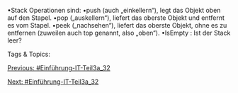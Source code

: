 •Stack Operationen sind: 
•push (auch „einkellern“), legt das Objekt oben auf den Stapel.
•pop („auskellern“), liefert das oberste Objekt und entfernt es vom Stapel. 
•peek („nachsehen“), liefert das oberste Objekt, ohne es zu entfernen (zuweilen auch top genannt, also „oben“).
•IsEmpty : Ist der Stack leer?

   Tags & Topics:
   

[Previous: #Einführung-IT-Teil3a_32](Einführung-IT-Teil3a_32.md)

[Next: #Einführung-IT-Teil3a_32](Einführung-IT-Teil3a_32.md)
